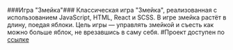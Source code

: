 ###Игра "Змейка"###
Классическая игра "Змейка", реализованная с использованием JavaScript, HTML, React и SCSS. В игре змейка растёт в длину, поедая яблоки. Цель игры — управлять змейкой и съесть как можно больше яблок, не врезавшись в саму себя.
#Проект доступен по [ссылке](https://popolino.github.io/JS-Snake/)
